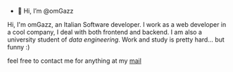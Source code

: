 - 👋 Hi, I’m @omGazz


Hi, I'm omGazz, an Italian Software developer. I work as a web developer in a cool company, I deal with both frontend and backend.
I am also a university student of *data engineering*. Work and study is pretty hard... but funny :)

feel free to contact me for anything at my [mail](mailto:omgazz89@gmail.com)

